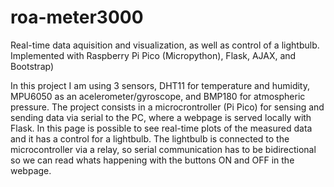 # roa-meter3000
Real-time data aquisition and visualization, as well as control of a lightbulb. Implemented with Raspberry Pi Pico (Micropython), Flask, AJAX, and Bootstrap)

In this project I am using 3 sensors, DHT11 for temperature and humidity, MPU6050 as an acelerometer/gyroscope, and BMP180 for atmospheric pressure.
The project consists in a microcrontroller (Pi Pico) for sensing and sending data via serial to the PC, where a webpage is served locally with Flask. In this page is possible to see real-time plots of the measured data and it has a control for a lightbulb. The lightbulb is connected to the microcontroller via a relay, so serial communication has to be bidirectional so we can read whats happening with the buttons ON and OFF in the webpage.

